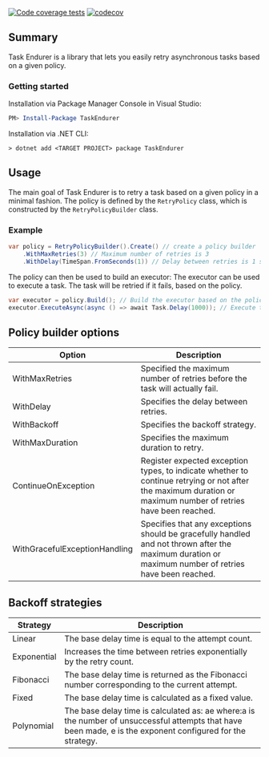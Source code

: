[![Code coverage tests](https://github.com/tluijken/task-endurer/actions/workflows/CODE_COVERAGE_TESTS.yml/badge.svg)](https://github.com/tluijken/task-endurer/actions/workflows/CODE_COVERAGE_TESTS.yml)
[![codecov](https://codecov.io/gh/tluijken/task-endurer/branch/main/graph/badge.svg)](https://app.codecov.io/gh/tluijken/task-endurer)

## Summary

Task Endurer is a library that lets you easily retry asynchronous tasks based on a given policy.

### Getting started

Installation via Package Manager Console in Visual Studio:

```powershell
PM> Install-Package TaskEndurer
```

Installation via .NET CLI:

```console
> dotnet add <TARGET PROJECT> package TaskEndurer
```

## Usage
The main goal of Task Endurer is to retry a task based on a given policy in a minimal fashion. 
The policy is defined by the `RetryPolicy` class, which is constructed by the `RetryPolicyBuilder` class.

### Example

```csharp
var policy = RetryPolicyBuilder().Create() // create a policy builder
    .WithMaxRetries(3) // Maximum number of retries is 3
    .WithDelay(TimeSpan.FromSeconds(1)) // Delay between retries is 1 second
```

The policy can then be used to build an executor:
The executor can be used to execute a task. The task will be retried if it fails, based on the policy.

```csharp
var executor = policy.Build(); // Build the executor based on the policy.
executor.ExecuteAsync(async () => await Task.Delay(1000)); // Execute the task using the executor.
```
## Policy builder options
| Option                        | Description                                                                                                                                                   |
|-------------------------------|---------------------------------------------------------------------------------------------------------------------------------------------------------------|
| WithMaxRetries                | Specified the maximum number of retries before the task will actually fail.                                                                                   |
| WithDelay                     | Specifies the delay between retries.                                                                                                                          |
| WithBackoff                   | Specifies the backoff strategy.                                                                                                                               |
| WithMaxDuration               | Specifies the maximum duration to retry.                                                                                                                      |
| ContinueOnException           | Register expected exception types, to indicate whether to continue retrying or not after the maximum duration or maximum number of retries have been reached. |
| WithGracefulExceptionHandling | Specifies that any exceptions should be gracefully handled and not thrown after the maximum duration or maximum number of retries have been reached.          |

## Backoff strategies
| Strategy    | Description                                                                                                                                                   |
|-------------|---------------------------------------------------------------------------------------------------------------------------------------------------------------|
| Linear      | The base delay time is equal to the attempt count.                                                                                                            |
| Exponential | Increases the time between retries exponentially by the retry count.                                                                                          |
| Fibonacci   | The base delay time is returned as the Fibonacci number corresponding to the current attempt.                                                                 |
| Fixed       | The base delay time is calculated as a fixed value.                                                                                                           |
| Polynomial  | The base delay time is calculated as: ae where:a is the number of unsuccessful attempts that have been made, e is the exponent configured for the strategy.   |